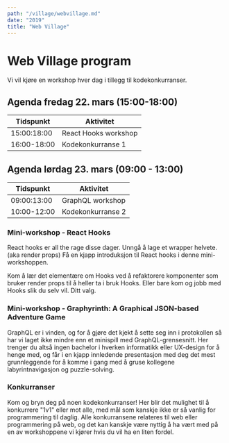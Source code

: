 ```yaml
---
path: "/village/webvillage.md"
date: "2019"
title: "Web Village"
---
```


# Web Village program

Vi vil kjøre en workshop hver dag i tillegg til kodekonkurranser.
## Agenda fredag 22. mars (15:00-18:00)
|Tidspunkt|Aktivitet|
|-------|------|
|15:00:18:00|React Hooks workshop|
|16:00-18:00|Kodekonkurranse 1|

## Agenda lørdag 23. mars (09:00 - 13:00)
|Tidspunkt|Aktivitet|
|-------|------|
|09:00:13:00|GraphQL workshop|
|10:00-12:00|Kodekonkurranse 2|

### Mini-workshop - React Hooks
React hooks er all the rage disse dager. Unngå å lage et wrapper helvete. (aka render props) Få en kjapp introduksjon til React hooks i denne mini-workshoppen.

Kom å lær det elementære om Hooks ved å refaktorere komponenter som bruker render props til å heller ta i bruk Hooks. Eller bare kom og jobb med Hooks slik du selv vil. Ditt valg.

### Mini-workshop - Graphyrinth: A Graphical JSON-based Adventure Game
GraphQL er i vinden, og for å gjøre det kjekt å sette seg inn i protokollen så har vi laget ikke mindre enn et minispill med GraphQL-grensesnitt. Her trenger du altså ingen bachelor i hverken informatikk eller UX-design for å henge med, og får i en kjapp innledende presentasjon med deg det mest grunnleggende for å komme i gang med å gruse kollegene labyrintnavigasjon og puzzle-solving.

### Konkurranser
Kom og bryn deg på noen kodekonkurranser! Her blir det mulighet til å konkurrere "1v1" eller mot alle, med mål som kanskje ikke er så vanlig for programmering til daglig. Alle konkurransene relateres til web eller programmering på web, og det kan kanskje være nyttig å ha vært med på en av workshoppene vi kjører hvis du vil ha en liten fordel.
